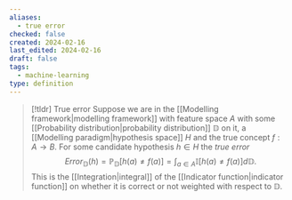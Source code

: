 ```yaml
---
aliases:
  - true error
checked: false
created: 2024-02-16
last_edited: 2024-02-16
draft: false
tags:
  - machine-learning
type: definition
---
```

>[!tldr] True error
>Suppose we are in the [[Modelling framework|modelling framework]] with feature space $A$ with some [[Probability distribution|probability distribution]] $\mathbb{D}$ on it, a [[Modelling paradigm|hypothesis space]] $H$ and the true concept $f: A \rightarrow B$. For some candidate hypothesis $h \in H$ the *true error*
>$$Error_{\mathbb{D}}(h) = \mathbb{P}_{\mathbb{D}}[h(a) \neq f(a)] = \int_{a \in A} \mathbb{I}[h(a) \neq f(a)] d \mathbb{D}.$$
>This is the [[Integration|integral]] of the [[Indicator function|indicator function]] on whether it is correct or not weighted with respect to $\mathbb{D}$.


